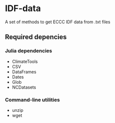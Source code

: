 # IDF-data
A set of methods to get ECCC IDF data from .txt files

## Required depencies 

### Julia dependencies

* ClimateTools
* CSV
* DataFrames
* Dates
* Glob
* NCDatasets

### Command-line utilities

* unzip
* wget
